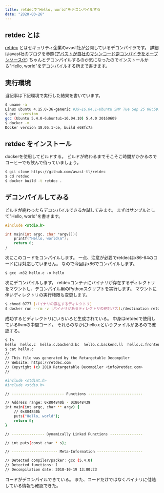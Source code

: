 ```yaml
---
title: retdecで"Hello, world"をデコンパイルする
date: "2020-03-26"
---
```


## retdec とは
[retdec](https://github.com/avast-tl/retdec)  とはセキュリティ企業のavast社が公開しているデコンパイラです。
詳細はavast社のブログを参照([アバストが自社のマシンコード逆コンパイラをオープンソース化](https://blog.avast.com/jp/avast-open-sources-its-machine-code-decompiler-0))
ちゃんとデコンパイルするのか気になったのでインストールから"Hello, world"をデコンパイルする所まで書きます。

## 実行環境
当記事は下記環境で実行した結果を書いています。

```bash
$ uname -a
Linux ubuntu 4.15.0-36-generic #39~16.04.1-Ubuntu SMP Tue Sep 25 08:59:23 UTC 2018 x86_64 x86_64 x86_64 GNU/Linux
$ gcc --version
gcc (Ubuntu 5.4.0-6ubuntu1~16.04.10) 5.4.0 20160609
$ docker -v
Docker version 18.06.1-ce, build e68fc7a
```

## retdec をインストール
dockerを使用してビルドする。
ビルドが終わるまでそこそこ時間がかかるのでコーヒーでも飲んで待っていましょう。

```bash
$ git clone https://github.com/avast-tl/retdec
$ cd retdec
$ docker build -t retdec .
```

## デコンパイルしてみる
ビルドが終わったらデコンパイルできるか試してみます。
まずはサンプルとして"Hello, world"を書きます。

```c:hello.c
#include <stdio.h>

int main(int argc, char *argv[]){
    printf("Hello, world\n");
    return 0;
}
```

次にこのコードをコンパイルします。
一点、注意が必要でretdecはx86-64のコードには対応していません。
なので今回はx86でコンパイルします。

```
$ gcc -m32 hello.c -o hello
```

次にデコンパイルします。
retdecコンテナにバイナリが存在するディレクトリをマウントし、デコンパイル用のPythonスクリプトを実行します。
マウントに伴いディレクトリの実行権限も変更します。

```bash
$ chmod 0777 [バイナリの存在するディレクトリ]
$ docker run --rm -v [バイナリがあるディレクトリの絶対パス]:/destination retdec retdec-decompiler.py /destination/hello
```

成功するとディレクトリにいろいろと生成されている。
中身はretdecで使用しているllvmの中間コード。
それらのなかにhello.cというファイルがあるので確認する。

```bash
$ ls
hello  hello.c  hello.c.backend.bc  hello.c.backend.ll  hello.c.frontend.dsm  hello.c.json
$ cat hello.c
//
// This file was generated by the Retargetable Decompiler
// Website: https://retdec.com
// Copyright (c) 2018 Retargetable Decompiler <info@retdec.com>
//

#include <stdint.h>
#include <stdio.h>

// ------------------------ Functions -------------------------

// Address range: 0x804840b - 0x8048439
int main(int argc, char ** argv) {
    // 0x804840b
    puts("Hello, world");
    return 0;
}

// --------------- Dynamically Linked Functions ---------------

// int puts(const char * s);

// --------------------- Meta-Information ---------------------

// Detected compiler/packer: gcc (5.4.0)
// Detected functions: 1
// Decompilation date: 2018-10-19 13:00:23
```
コードがデコンパイルできている。
また、コードだけではなくバイナリに付随している情報も確認できた。
